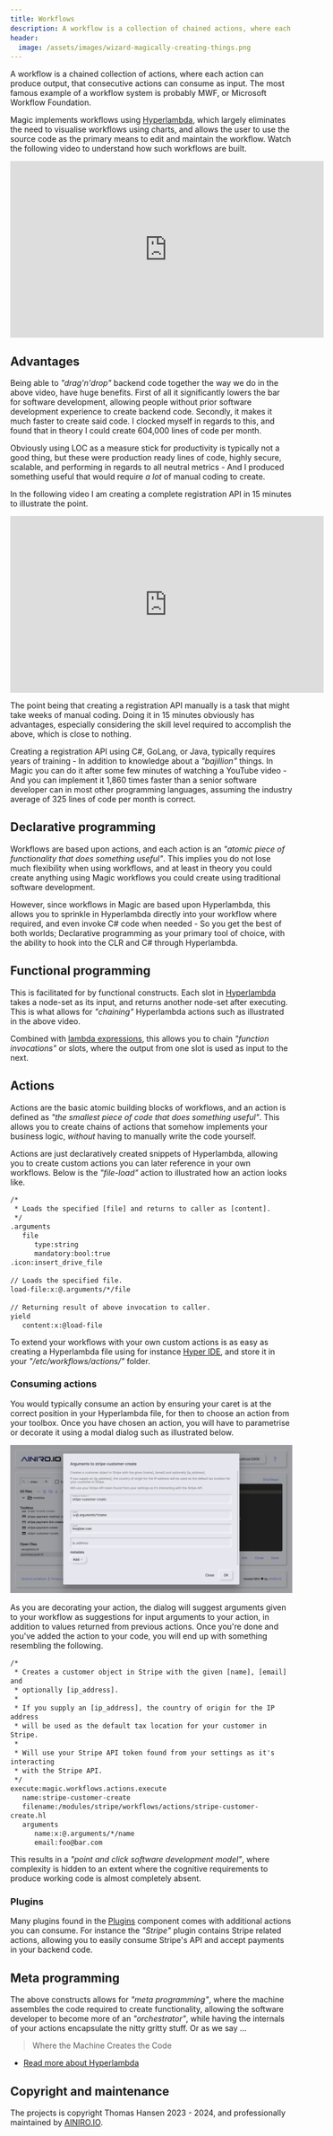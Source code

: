 ```yaml
---
title: Workflows
description: A workflow is a collection of chained actions, where each action can take as input the output produced by previous actions.
header:
  image: /assets/images/wizard-magically-creating-things.png
---
```


A workflow is a chained collection of actions, where each action can produce output, that consecutive actions can consume as input. The most famous example of a workflow system is probably MWF, or Microsoft Workflow Foundation.

Magic implements workflows using [Hyperlambda](/hyperlambda/), which largely eliminates the need to visualise workflows using charts, and allows the user to use the source code as the primary means to edit and maintain the workflow. Watch the following video to understand how such workflows are built.

<iframe style="margin-left: auto; margin-right: auto; width: 560px; max-with: 100%; display: block;" width="560" height="315" src="https://www.youtube.com/embed/ITz1ASqsWoM" frameborder="0" allow="autoplay; encrypted-media" allowfullscreen></iframe>

## Advantages

Being able to _"drag'n'drop"_ backend code together the way we do in the above video, have huge benefits. First of all it significantly lowers the bar for software development, allowing people without prior software development experience to create backend code. Secondly, it makes it much faster to create said code. I clocked myself in regards to this, and found that in theory I could create 604,000 lines of code per month.

Obviously using LOC as a measure stick for productivity is typically not a good thing, but these were production ready lines of code, highly secure, scalable, and performing in regards to all neutral metrics - And I produced something useful that would require _a lot_ of manual coding to create.

In the following video I am creating a complete registration API in 15 minutes to illustrate the point.

<iframe style="margin-left: auto; margin-right: auto; width: 560px; max-with: 100%; display: block;" width="560" height="315" src="https://www.youtube.com/embed/Ntunzh-DdaY" frameborder="0" allow="autoplay; encrypted-media" allowfullscreen></iframe>

The point being that creating a registration API manually is a task that might take weeks of manual coding. Doing it in 15 minutes obviously has advantages, especially considering the skill level required to accomplish the above, which is close to nothing.

Creating a registration API using C#, GoLang, or Java, typically requires years of training - In addition to knowledge about a _"bajillion"_ things. In Magic you can do it after some few minutes of watching a YouTube video - And you can implement it 1,860 times faster than a senior software developer can in most other programming languages, assuming the industry average of 325 lines of code per month is correct.

## Declarative programming

Workflows are based upon actions, and each action is an _"atomic piece of functionality that does something useful"_. This implies you do not lose much flexibility when using workflows, and at least in theory you could create anything using Magic workflows you could create using traditional software development.

However, since workflows in Magic are based upon Hyperlambda, this allows you to sprinkle in Hyperlambda directly into your workflow where required, and even invoke C# code when needed - So you get the best of both worlds; Declarative programming as your primary tool of choice, with the ability to hook into the CLR and C# through Hyperlambda.

## Functional programming

This is facilitated for by functional constructs. Each slot in [Hyperlambda](/hyperlambda/) takes a node-set as its input, and returns another node-set after executing. This is what allows for _"chaining"_ Hyperlambda actions such as illustrated in the above video.

Combined with [lambda expressions](/plugins/magic.node/#lambda-expressions), this allows you to chain _"function invocations"_ or slots, where the output from one slot is used as input to the next.

## Actions

Actions are the basic atomic building blocks of workflows, and an action is defined as _"the smallest piece of code that does something useful"_. This allows you to create chains of actions that somehow implements your business logic, _without_ having to manually write the code yourself.

Actions are just declaratively created snippets of Hyperlambda, allowing you to create custom actions you can later reference in your own workflows. Below is the _"file-load"_ action to illustrated how an action looks like.

```
/*
 * Loads the specified [file] and returns to caller as [content].
 */
.arguments
   file
      type:string
      mandatory:bool:true
.icon:insert_drive_file

// Loads the specified file.
load-file:x:@.arguments/*/file

// Returning result of above invocation to caller.
yield
   content:x:@load-file
```

To extend your workflows with your own custom actions is as easy as creating a Hyperlambda file using for instance [Hyper IDE](/dashboard/hyper-ide/), and store it in your _"/etc/workflows/actions/"_ folder.

### Consuming actions

You would typically consume an action by ensuring your caret is at the correct position in your Hyperlambda file, for then to choose an action from your toolbox. Once you have chosen an action, you will have to parametrise or decorate it using a modal dialog such as illustrated below.

![Consuming an action in your own Hyperlambda code](/images/using-actions-in-your-own-code.jpeg)

As you are decorating your action, the dialog will suggest arguments given to your workflow as suggestions for input arguments to your action, in addition to values returned from previous actions. Once you're done and you've added the action to your code, you will end up with something resembling the following.

```
/*
 * Creates a customer object in Stripe with the given [name], [email] and
 * optionally [ip_address].
 *
 * If you supply an [ip_address], the country of origin for the IP address
 * will be used as the default tax location for your customer in Stripe.
 *
 * Will use your Stripe API token found from your settings as it's interacting
 * with the Stripe API.
 */
execute:magic.workflows.actions.execute
   name:stripe-customer-create
   filename:/modules/stripe/workflows/actions/stripe-customer-create.hl
   arguments
      name:x:@.arguments/*/name
      email:foo@bar.com
```

This results in a _"point and click software development model"_, where complexity is hidden to an extent where the cognitive requirements to produce working code is almost completely absent.

### Plugins

Many plugins found in the [Plugins](/plugins/) component comes with additional actions you can consume. For instance the _"Stripe"_ plugin contains Stripe related actions, allowing you to easily consume Stripe's API and accept payments in your backend code.

## Meta programming

The above constructs allows for _"meta programming"_, where the machine assembles the code required to create functionality, allowing the software developer to become more of an _"orchestrator"_, while having the internals of your actions encapsulate the nitty gritty stuff. Or as we say ...

> Where the Machine Creates the Code

* [Read more about Hyperlambda](/hyperlambda/)

## Copyright and maintenance

The projects is copyright Thomas Hansen 2023 - 2024, and professionally maintained by [AINIRO.IO](https://ainiro.io).
